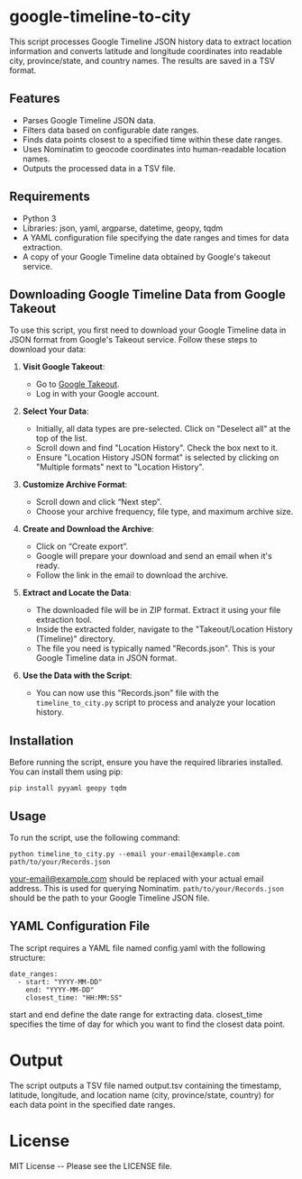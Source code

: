 # google-timeline-to-city
This script processes Google Timeline JSON history data to extract location information and converts latitude and longitude coordinates into readable city, province/state, and country names. The results are saved in a TSV format.

## Features
- Parses Google Timeline JSON data.
- Filters data based on configurable date ranges.
- Finds data points closest to a specified time within these date ranges.
- Uses Nominatim to geocode coordinates into human-readable location names.
- Outputs the processed data in a TSV file.

## Requirements
- Python 3
- Libraries: json, yaml, argparse, datetime, geopy, tqdm
- A YAML configuration file specifying the date ranges and times for data extraction.
- A copy of your Google Timeline data obtained by Google's takeout service.

## Downloading Google Timeline Data from Google Takeout

To use this script, you first need to download your Google Timeline data in JSON format from Google's Takeout service. Follow these steps to download your data:

1. **Visit Google Takeout**: 
   - Go to [Google Takeout](https://takeout.google.com/).
   - Log in with your Google account.

2. **Select Your Data**:
   - Initially, all data types are pre-selected. Click on "Deselect all" at the top of the list.
   - Scroll down and find "Location History". Check the box next to it.
   - Ensure "Location History JSON format" is selected by clicking on "Multiple formats" next to "Location History".

3. **Customize Archive Format**:
   - Scroll down and click “Next step”.
   - Choose your archive frequency, file type, and maximum archive size.

4. **Create and Download the Archive**:
   - Click on “Create export”.
   - Google will prepare your download and send an email when it's ready.
   - Follow the link in the email to download the archive.

5. **Extract and Locate the Data**:
   - The downloaded file will be in ZIP format. Extract it using your file extraction tool.
   - Inside the extracted folder, navigate to the "Takeout/Location History (Timeline)" directory.
   - The file you need is typically named "Records.json". This is your Google Timeline data in JSON format.

6. **Use the Data with the Script**:
   - You can now use this "Records.json" file with the `timeline_to_city.py` script to process and analyze your location history.

## Installation
Before running the script, ensure you have the required libraries installed. You can install them using pip:

```
pip install pyyaml geopy tqdm
```

## Usage
To run the script, use the following command:

```
python timeline_to_city.py --email your-email@example.com path/to/your/Records.json
```

your-email@example.com should be replaced with your actual email address. This is used for querying Nominatim.
`path/to/your/Records.json` should be the path to your Google Timeline JSON file.

## YAML Configuration File
The script requires a YAML file named config.yaml with the following structure:

```
date_ranges:
  - start: "YYYY-MM-DD"
    end: "YYYY-MM-DD"
    closest_time: "HH:MM:SS"
```  

start and end define the date range for extracting data.
closest_time specifies the time of day for which you want to find the closest data point.

# Output
The script outputs a TSV file named output.tsv containing the timestamp, latitude, longitude, and location name (city, province/state, country) for each data point in the specified date ranges.

# License
MIT License -- Please see the LICENSE file.
